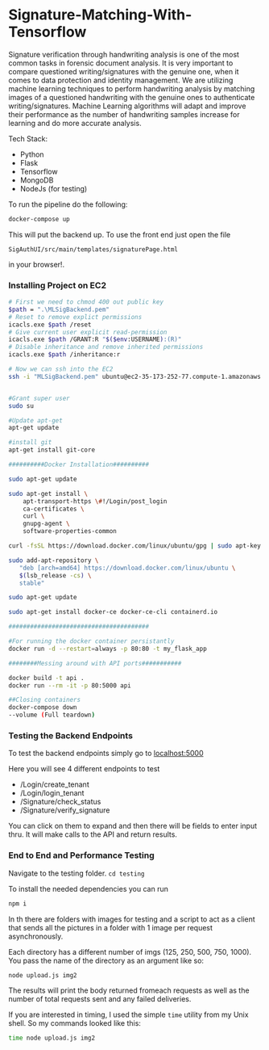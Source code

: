 # Signature-Matching-With-Tensorflow

Signature verification through handwriting analysis is one of the most common tasks in forensic document analysis. It is very important to compare questioned writing/signatures with the genuine one, when it comes to data protection and identity management. We are utilizing machine learning techniques to perform handwriting analysis by matching images of a questioned handwriting with the genuine ones to authenticate writing/signatures. Machine Learning algorithms will adapt and improve their performance as the number of handwriting samples increase for learning and do more accurate analysis.

Tech Stack:
- Python
- Flask
- Tensorflow
- MongoDB
- NodeJs (for testing)

To run the pipeline do the following:

```bash
docker-compose up
```

This will put the backend up. To use the front end just open the file

```
SigAuthUI/src/main/templates/signaturePage.html
```
in your browser!.



### Installing Project on EC2
```bash
# First we need to chmod 400 out public key
$path = ".\MLSigBackend.pem"
# Reset to remove explict permissions
icacls.exe $path /reset
# Give current user explicit read-permission
icacls.exe $path /GRANT:R "$($env:USERNAME):(R)"
# Disable inheritance and remove inherited permissions
icacls.exe $path /inheritance:r

# Now we can ssh into the EC2
ssh -i "MLSigBackend.pem" ubuntu@ec2-35-173-252-77.compute-1.amazonaws.com


#Grant super user
sudo su

#Update apt-get
apt-get update

#install git
apt-get install git-core

##########Docker Installation##########

sudo apt-get update

sudo apt-get install \
    apt-transport-https \#!/Login/post_login
    ca-certificates \
    curl \
    gnupg-agent \
    software-properties-common

curl -fsSL https://download.docker.com/linux/ubuntu/gpg | sudo apt-key add -

sudo add-apt-repository \
   "deb [arch=amd64] https://download.docker.com/linux/ubuntu \
   $(lsb_release -cs) \
   stable"

sudo apt-get update

sudo apt-get install docker-ce docker-ce-cli containerd.io

#######################################

#For running the docker container persistantly
docker run -d --restart=always -p 80:80 -t my_flask_app

########Messing around with API ports###########

docker build -t api .
docker run --rm -it -p 80:5000 api

##Closing containers
docker-compose down
--volume (Full teardown)
```

### Testing the Backend Endpoints

To test the backend endpoints simply go to [localhost:5000](http://localhost:5000)

Here you will see 4 different endpoints to test 

- /Login/create_tenant
- /Login/login_tenant
- /Signature/check_status
- /Signature/verify_signature

You can click on them to expand and then there will be fields to enter input thru. It will make calls to the API and return results.

### End to End and Performance Testing

Navigate to the testing folder. `cd testing`
  
To install the needed dependencies you can run 

```bash
npm i
```
In th there are folders with images for testing and a script to act as a client that sends all the pictures in a folder with 1 image per request asynchronously.

Each directory has a different number of imgs (125, 250, 500, 750, 1000).
You pass the name of the directory as an argument like so:
```bash
node upload.js img2
```

The results will print the body returned fromeach requests as well as the number of total requests sent and any failed deliveries.

If you are interested in timing, I used the simple `time` utility from my Unix shell. So my commands looked like this:

```bash
time node upload.js img2
```

    
